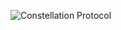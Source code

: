 ![Constellation Protocol](https://github.com/ysfkel/constellation-protocol/blob/master/images/logo1.png "Optional title")

